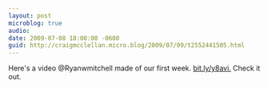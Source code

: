 ```yaml
---
layout: post
microblog: true
audio: 
date: 2009-07-08 18:00:00 -0600
guid: http://craigmcclellan.micro.blog/2009/07/09/t2552441505.html
---
```

Here's a video @Ryanwmitchell made of our first week. [bit.ly/y8avi.](http://bit.ly/y8avi.) Check it out.
